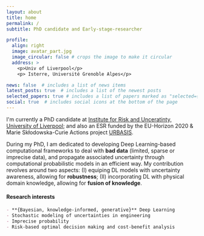 ```yaml
---
layout: about
title: home
permalink: /
subtitle: PhD candidate and Early-stage-researcher

profile:
  align: right
  image: avatar_part.jpg
  image_circular: false # crops the image to make it circular
  address: >
    <p>Univ of Liverpool</p>
    <p> Isterre, Université Grenoble Alpes</p>

news: false  # includes a list of news items
latest_posts: true  # includes a list of the newest posts
selected_papers: true # includes a list of papers marked as "selected={true}"
social: true  # includes social icons at the bottom of the page
---
```


I'm currently a PhD candidate at <a href='https://riskinstitute.uk'>Institute for Risk and Unceratinty, University of Liverpool</a>; and also an ESR funded by the EU-Horizon 2020 & Marie Skłodowska-Curie Actions project <a href="https://urbasis-eu.osug.fr">URBASIS</a>.

During my PhD, I am dedicated to developing Deep Learning-based computational frameworks to deal with **bad data** (limited, sparse or imprecise data), and propagate associated uncertainty through computational probabilistic models in an efficient way. My contribution revolves around two aspects: (I) equiping DL models with uncertainty awareness, allowing for **robustness**; (II) incorporating DL with physical domain knowledge, allowing for **fusion of knowledge**.

#### Research interests
```markdown
- **{Bayesian, knowledge-informed, generative}** Deep Learning
- Stochastic modeling of uncertainties in engineering
- Imprecise probability
- Risk-based optimal decision making and cost-benefit analysis
```
